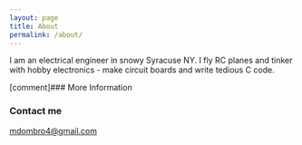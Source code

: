 ```yaml
---
layout: page
title: About
permalink: /about/
---
```


I am an electrical engineer in snowy Syracuse NY. I fly RC planes and tinker with hobby electronics - make circuit boards and write tedious C code.

[comment]### More Information

### Contact me

[mdombro4@gmail.com](mailto:email@domain.com)
